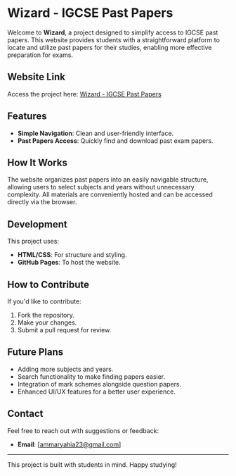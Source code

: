# Wizard - IGCSE Past Papers

Welcome to **Wizard**, a project designed to simplify access to IGCSE past papers. This website provides students with a straightforward platform to locate and utilize past papers for their studies, enabling more effective preparation for exams.

## Website Link
Access the project here: [Wizard - IGCSE Past Papers](https://iivertex.github.io/wizard/)

## Features
- **Simple Navigation**: Clean and user-friendly interface.
- **Past Papers Access**: Quickly find and download past exam papers.

## How It Works
The website organizes past papers into an easily navigable structure, allowing users to select subjects and years without unnecessary complexity. All materials are conveniently hosted and can be accessed directly via the browser.

## Development
This project uses:
- **HTML/CSS**: For structure and styling.
- **GitHub Pages**: To host the website.

## How to Contribute
If you'd like to contribute:
1. Fork the repository.
2. Make your changes.
3. Submit a pull request for review.

## Future Plans
- Adding more subjects and years.
- Search functionality to make finding papers easier.
- Integration of mark schemes alongside question papers.
- Enhanced UI/UX features for a better user experience.

## Contact
Feel free to reach out with suggestions or feedback:
- **Email**: [ammaryahia23@gmail.com]

---
This project is built with students in mind. Happy studying!
